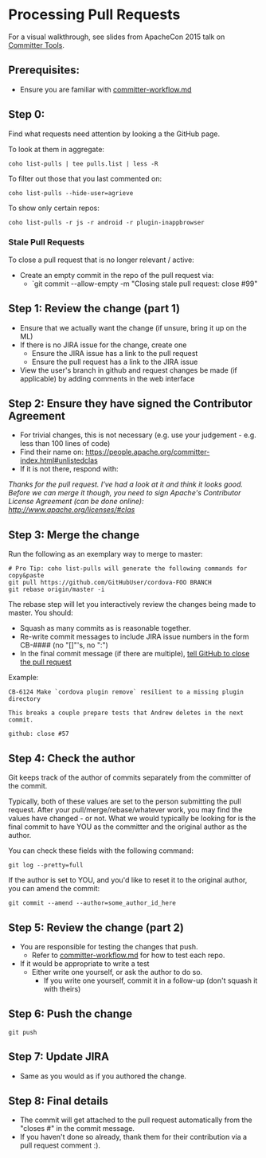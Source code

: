 <!--
#
# Licensed to the Apache Software Foundation (ASF) under one
# or more contributor license agreements.  See the NOTICE file
# distributed with this work for additional information
# regarding copyright ownership.  The ASF licenses this file
# to you under the Apache License, Version 2.0 (the
# "License"); you may not use this file except in compliance
# with the License.  You may obtain a copy of the License at
#
# http://www.apache.org/licenses/LICENSE-2.0
#
# Unless required by applicable law or agreed to in writing,
# software distributed under the License is distributed on an
# "AS IS" BASIS, WITHOUT WARRANTIES OR CONDITIONS OF ANY
#  KIND, either express or implied.  See the License for the
# specific language governing permissions and limitations
# under the License.
#
-->

# Processing Pull Requests

For a visual walkthrough, see slides from ApacheCon 2015 talk on [Committer Tools](http://goo.gl/ciGnaR).

## Prerequisites:
 * Ensure you are familiar with [committer-workflow.md](committer-workflow.md)

## Step 0:
Find what requests need attention by looking a the GitHub page.

To look at them in aggregate:

    coho list-pulls | tee pulls.list | less -R

To filter out those that you last commented on:

    coho list-pulls --hide-user=agrieve

To show only certain repos:

    coho list-pulls -r js -r android -r plugin-inappbrowser

### Stale Pull Requests

To close a pull request that is no longer relevant / active:

 * Create an empty commit in the repo of the pull request via:
   * `git commit --allow-empty -m "Closing stale pull request: close #99"

## Step 1: Review the change (part 1)
 * Ensure that we actually want the change (if unsure, bring it up on the ML)
 * If there is no JIRA issue for the change, create one
   * Ensure the JIRA issue has a link to the pull request
   * Ensure the pull request has a link to the JIRA issue
 * View the user's branch in github and request changes be made (if applicable) by adding comments in the web interface

## Step 2: Ensure they have signed the Contributor Agreement
 * For trivial changes, this is not necessary (e.g. use your judgement - e.g. less than 100 lines of code)
 * Find their name on: https://people.apache.org/committer-index.html#unlistedclas
 * If it is not there, respond with:

_Thanks for the pull request. I've had a look at it and think it looks good. Before we can merge it though, you need to sign Apache's Contributor License Agreement (can be done online):  http://www.apache.org/licenses/#clas_

## Step 3: Merge the change
Run the following as an exemplary way to merge to master:

    # Pro Tip: coho list-pulls will generate the following commands for copy&paste
    git pull https://github.com/GitHubUser/cordova-FOO BRANCH
    git rebase origin/master -i

The rebase step will let you interactively review the changes being made to master. You should:

 * Squash as many commits as is reasonable together.
 * Re-write commit messages to include JIRA issue numbers in the form CB-#### (no "[]"'s, no ":")
 * In the final commit message (if there are multiple), [tell GitHub to close the pull request](https://help.github.com/articles/closing-issues-via-commit-messages)

Example:

    CB-6124 Make `cordova plugin remove` resilient to a missing plugin directory

    This breaks a couple prepare tests that Andrew deletes in the next commit.

    github: close #57

## Step 4: Check the author

Git keeps track of the author of commits separately from the committer of the commit.

Typically, both of these values are set to the person submitting the pull request.
After your pull/merge/rebase/whatever work, you may find the values have changed - or not.
What we would typically be looking for is the final commit to have YOU as the committer and the original author as the author.

You can check these fields with the following command:

    git log --pretty=full

If the author is set to YOU, and you'd like to reset it to the original author, you can amend the commit:

    git commit --amend --author=some_author_id_here

## Step 5: Review the change (part 2)
 * You are responsible for testing the changes that push.
   * Refer to [committer-workflow.md](committer-workflow.md) for how to test each repo.
 * If it would be appropriate to write a test
   * Either write one yourself, or ask the author to do so.
     * If you write one yourself, commit it in a follow-up (don't squash it with theirs)

## Step 6: Push the change

    git push

## Step 7: Update JIRA
 * Same as you would as if you authored the change.

## Step 8: Final details
 * The commit will get attached to the pull request automatically from the "closes #" in the commit message.
 * If you haven't done so already, thank them for their contribution via a pull request comment :).

